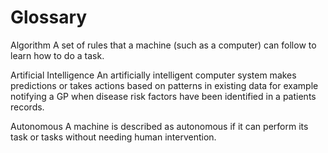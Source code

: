 # Glossary

Algorithm
  A set of rules that a machine (such as a computer) can follow to learn how to do a task.

Artificial Intelligence
  An artificially intelligent computer system makes predictions or takes actions based on patterns in existing data for example notifying a GP when disease risk factors have been identified in a patients records.

Autonomous
  A machine is described as autonomous if it can perform its task or tasks without needing human intervention.

